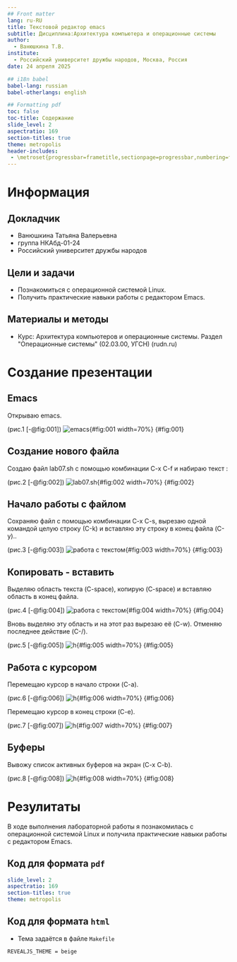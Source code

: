 ```yaml
---
## Front matter
lang: ru-RU
title: Текстовой редактор emacs
subtitle: Дисциплина:Архитектура компьютера и операционные системы
author:
  - Ванюшкина Т.В.
institute:
  - Российский университет дружбы народов, Москва, Россия
date: 24 апреля 2025

## i18n babel
babel-lang: russian
babel-otherlangs: english

## Formatting pdf
toc: false
toc-title: Содержание
slide_level: 2
aspectratio: 169
section-titles: true
theme: metropolis
header-includes:
 - \metroset{progressbar=frametitle,sectionpage=progressbar,numbering=fraction}
---
```


# Информация

## Докладчик



  * Ванюшкина Татьяна Валерьевна
  * группа НКАбд-01-24
  * Российский университет дружбы народов

## Цели и задачи

- Познакомиться с операционной системой Linux.
- Получить практические навыки работы с редактором Emacs.

## Материалы и методы

- Курс: Архитектура компьютеров и операционные системы. Раздел "Операционные системы" (02.03.00, УГСН) (rudn.ru)

# Создание презентации

## Emacs

Открываю emacs.

(рис.1 [-@fig:001])
![emacs](image/1){#fig:001 width=70%}
{#fig:001}

## Создание нового файла 

Создаю файл lab07.sh с помощью комбинации C-x C-f и набираю текст :

(рис.2 [-@fig:002])
![lab07.sh](image/2){#fig:002 width=70%}
{#fig:002}

## Начало работы с файлом 

Сохраняю файл с помощью комбинации C-x C-s, вырезаю одной командой целую строку (С-k) и вставляю эту строку в конец файла (C-y)..

(рис.3 [-@fig:003])
![работа с текстом](image/3){#fig:003 width=70%}
{#fig:003}

## Копировать - вставить

Выделяю область текста (C-space), копирую (C-space) и вставляю  область в конец файла.

(рис.4 [-@fig:004])
![работа с текстом](image/4){#fig:004 width=70%}
{#fig:004}

Вновь выделяю эту область и на этот раз вырезаю её (C-w). Отменяю  последнее действие (C-/).
 
(рис.5 [-@fig:005])
![h](image/5){#fig:005 width=70%}
{#fig:005}

## Работа с курсором

Перемещаю курсор в начало строки (C-a).

(рис.6 [-@fig:006])
![h](image/6){#fig:006 width=70%}
{#fig:006}

Перемещаю  курсор в конец строки (C-e).

(рис.7 [-@fig:007])
![h](image/7){#fig:007 width=70%}
{#fig:007}

## Буферы

Вывожу  список активных буферов на экран (C-x C-b).

(рис.8 [-@fig:008])
![h](image/8){#fig:008 width=70%}
{#fig:008}

# Резулитаты 

В ходе выполнения лабораторной работы я познакомилась с операционной системой Linux и получила практические навыки работы с редактором Emacs.


## Код для формата `pdf`

```yaml
slide_level: 2
aspectratio: 169
section-titles: true
theme: metropolis
```

## Код для формата `html`

- Тема задаётся в файле `Makefile`

```make
REVEALJS_THEME = beige 



